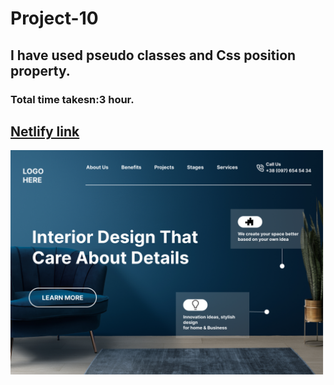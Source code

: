 # Project-10
## I have used pseudo classes and Css position property.
### Total time takesn:3 hour.
## [Netlify link]()

![error](./images/10.png)
